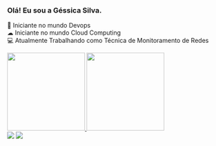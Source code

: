 ### Olá! Eu sou a Géssica Silva.

🌱 Iniciante no mundo Devops <br>
☁ Iniciante no mundo Cloud Computing <br>
💻 Atualmente Trabalhando como Técnica de Monitoramento de Redes

<div "align="center">
   <a href="https://github.com/gessicasilva">
   <img height="180em" src="https://github-readme-stats.vercel.app/api?username=gessicasilva&show_icons=true&theme=tokyonight&include_all_commits=true&count_private=true"/>
   <img height="180em" src="https://github-readme-stats.vercel.app/api/top-langs/?username=gessicasilva&layout=compact&langs_count=7&theme=tokyonight"/>
</div>
  
<div>
   <a href =https://www.linkedin.com/in/gessica-batista/><img src="https://img.shields.io/badge/linkedin-%230077B5.svg?&style=for-the-badge&logo=linkedin&logoColor=white" /></a>
   <a href = "mailto:gessicabatista@live.com"><img src="https://img.shields.io/badge/Microsoft_Outlook-0078D4?style=for-the-badge&logo=microsoft-outlook&logoColor=white"></a>
</div>
